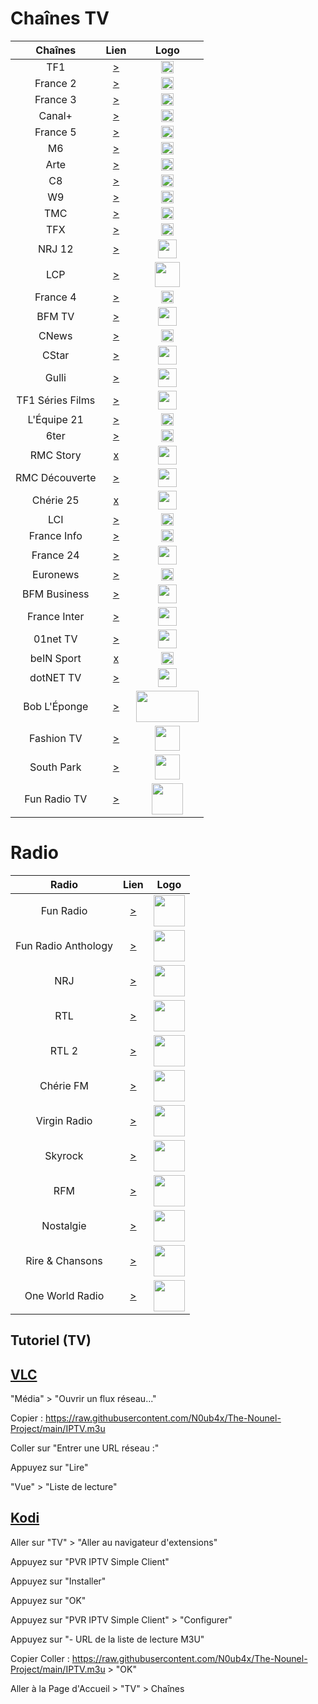 # Chaînes TV

| Chaînes           | Lien  | Logo  |
|:-----------------:|:-----:|:-----:|
| TF1        | [>](https://rotf.lol/TF1-TV) | <img height="20" src="https://i.imgur.com/e7683oF.png"/> |
| France 2   | [>](https://rotf.lol/France-2) | <img height="20" src="https://i.imgur.com/23MFY0U.png"/> |
| France 3   | [>](https://rplayer.surge.sh/?url=https://simulcast.ftven.fr/ZXhwPTE2NDgwNjE5NDF+YWNsPSUyZip+aG1hYz1hMDMxZmRkMzlkYjJmZjk4NzVlN2JhMjQ0ZDA5M2YzZTJjNzk0MDgzZTI0OGNkNDkwNGM5YmE0YzA5OWYxZmFj/simulcast/France_3/hls_fr3/France_3-avc1_2600000=10004.m3u8) | <img height="20" src="https://i.imgur.com/hxRmcTD.png"/> |
| Canal+     | [>](https://rotf.lol/Canal-Plus-TV) | <img height="20" src="https://i.imgur.com/xy7gQLJ.jpg"/> |
| France 5   | [>](https://rplayer.surge.sh/?url=https://simulcast.ftven.fr/ZXhwPTE2NDgxNzI2NTd+YWNsPSUyZip+aG1hYz00OTEwMGFkYzVhMjgzODE0NWQ0OGE1N2RiNDM2Nzg1OTA1NGFkODAzZGZlOWU3M2RhMjlkNzI0NWFiNTRkNTRh/simulcast/France_5/hls_fr5/index.m3u8?hdnea=exp=1648151657~acl=%2f*~hmac=e1928b7865954fac1bf8f1e9822eb908866f0fd2fc049ad047381c2eeb809753) | <img height="20" src="https://i.imgur.com/5da6u0l.png"/> |
| M6         | [>](https://rplayer.surge.sh/?url=https://shls-m6-france-prod-dub.shahid.net/out/v1/c8a9f6e000cd4ebaa4d2fc7d18c15988/index.m3u8) | <img height="20" src="https://i.imgur.com/Ah9CAIO.png"/> |
| Arte       | [>](https://rotf.lol/Arte-TV) | <img height="20" src="https://i.imgur.com/zYUKoXr.png"/> |
| C8         | [>](https://rotf.lol/C8-TV) | <img height="20" src="https://i.imgur.com/CmnOEtM.png"/> |
| W9         | [>](https://rplayer.surge.sh/?url=https://s7.tntendirect.com/w9/live/chunks.m3u8?nimblesessionid=11031106&wmsAuthSign=c2VydmVyX3RpbWU9My8yMy8yMDIyIDE6MTY6MDQgUE0maGFzaF92YWx1ZT03bTY4UEgxTkZZbTNwUkdXV0RaY3RRPT0mdmFsaWRtaW51dGVzPTMw) | <img height="20" src="https://i.imgur.com/e26x2wq.png"/> |
| TMC        | [>](https://rotf.lol/TMC-TV) | <img height="20" src="https://i.imgur.com/bf0scMb.png"/> |
| TFX        | [>](https://rotf.lol/TFX-TV) | <img height="20" src="https://i.imgur.com/hAnirTf.png"/> |
| NRJ 12     | [>](https://rotf.lol/NRJ-12) | <img height="30" src="https://i.imgur.com/Sz9Lh9T.png"/> |
| LCP        | [>](https://www.dailymotion.com/embed/video/xji3qy) | <img height="40" src="https://i.imgur.com/5iMBxUj.png"/> |
| France 4   | [>](https://rplayer.surge.sh/?url=https://simulcast.ftven.fr/ZXhwPTE2NDgwNjIwNDF+YWNsPSUyZip+aG1hYz1kODlhY2UxNTdiOGVjMWUzMmJlMmFjNzhiZGM2NGE1NDk1M2ZiNDA0NTRmZjk3MTBhNGFkNThhZGZkYzM4MDA1/simulcast/France_4/hls_fr4/France_4-avc1_2600000=10004.m3u8) | <img height="20" src="https://i.imgur.com/YIHoAbr.png"/> |
| BFM TV     | [>](https://rotf.lol/BFM-TV) | <img height="30" src="https://i.imgur.com/jNCPG26.png"/> |
| CNews      | [>](https://rotf.lol/CNews) | <img height="20" src="https://i.imgur.com/JUqoFSu.jpeg"/> |
| CStar      | [>](https://rotf.lol/CStar) | <img height="30" src="https://i.imgur.com/Ya8QhQe.png"/> |
| Gulli      | [>](https://rotf.lol/Gulli) | <img height="30" src="https://i.imgur.com/l85rt37.png"/> |
| TF1 Séries Films | [>](https://rplayer.surge.sh/?url=https://tsf-hls-live.tf1.fr/video/LuAyfR7GxqVx_Mt9PzkKPQ/1648165763/out/v1/a5def86fc7db4dbc9ac922f15a55d4c9/index.m3u8) | <img height="30" src="https://i.imgur.com/JPHIUnf.png"/> |
| L'Équipe 21| [>](https://www.dailymotion.com/embed/video/x2lefik) | <img height="20" src="https://i.imgur.com/p6Zl9XT.png"/> |
| 6ter       | [>](https://www.tntendirect.com/6ter-en-direct) | <img height="20" src="https://i.imgur.com/DcvJDY4.png"/> |
| RMC Story  | [x](https://raw.githubusercontent.com/N0ub4x/The-Nounel-Project/main/404.jpg) | <img height="30" src="https://i.imgur.com/jXANVZp.png"/> |
| RMC Découverte | [>](https://rotf.lol/RMC-Decouverte) | <img height="30" src="https://i.imgur.com/wzmlEBl.png"/> |
| Chérie 25  | [x](https://raw.githubusercontent.com/N0ub4x/The-Nounel-Project/main/404.jpg) | <img height="30" src="https://i.imgur.com/dI7rnz8.png"/> |
| LCI        | [>](https://rotf.lol/LCI-TV) | <img height="20" src="https://i.imgur.com/nP9YAom.png"/> |
| France Info| [>](https://rotf.lol/France-Info) | <img height="20" src="https://i.imgur.com/ri84Amq.png"/> |
| France 24  | [>](https://rotf.lol/France-24) | <img height="30" src="https://i.imgur.com/FwEeS8x.png"/> |
| Euronews   | [>](https://rotf.lol/Euronews-TV) | <img height="20" src="https://i.imgur.com/yKs1Kwz.png"/> |
| BFM Business | [>](https://rotf.lol/BFM-Business) | <img height="30" src="https://i.imgur.com/D5ZyOmn.jpg"/> |
| France Inter | [>](https://rotf.lol/France-Inter-TV) | <img height="30" src="https://i.imgur.com/smk90Wh.png"/> |
| 01net TV | [>](https://rotf.lol/01net-TV) | <img height="30" src="https://i.imgur.com/YLjp3jp.jpeg"/> |
| beIN Sport | [x](https://raw.githubusercontent.com/N0ub4x/The-Nounel-Project/main/404.jpg) | <img height="20" src="https://i.imgur.com/FOVn9J1.png"/> |
| dotNET TV  | [>](https://rotf.lol/dotNET-TV) | <img height="30" src="https://i.imgur.com/9LrXFNP.png"/> |
| Bob L'Éponge | [>](https://rotf.lol/Bob-Eponge-TV) | <img height="50" width="100" src="https://i.imgur.com/mk0fNO9.png"/> |
| Fashion TV | [>](https://rotf.lol/FTV-TV) | <img height="40" src="https://i.imgur.com/n56r7oi.jpg"/> |
| South Park | [>](https://rotf.lol/South-Park-TV) | <img height="40" src="https://i.imgur.com/aiMAjfW.png"/> |
| Fun Radio TV | [>](https://rotf.lol/FunRadioTV) | <img height="50" src="https://i.imgur.com/2O10QwT.png"/> |

# Radio

| Radio             | Lien  | Logo  |
|:-----------------:|:-----:|:-----:|
| Fun Radio        | [>](https://rotf.lol/FunRadio) | <img height="50" src="https://i.imgur.com/2O10QwT.png"/> |
| Fun Radio Anthology | [>](https://rotf.lol/FunRadioA) | <img height="50" src="https://i.imgur.com/z2GsFqa.jpg"/> |
| NRJ              | [>](https://rotf.lol/NRJRadio) | <img height="50" src="https://i.imgur.com/ZvkJH3y.png"/> |
| RTL              | [>](https://rotf.lol/RTLRadio) | <img height="50" src="https://i.imgur.com/LJD2cai.png"/> |
| RTL 2            | [>](https://rotf.lol/RTL2Radio) | <img height="50" src="https://i.imgur.com/2Dg2g1I.jpg"/> |
| Chérie FM        | [>](https://rotf.lol/CherieFM) | <img height="50" src="https://i.imgur.com/Q6uaD5O.png"/> |
| Virgin Radio     | [>](https://rotf.lol/VirginRadio) | <img height="50" src="https://i.imgur.com/ry8Q0gJ.png"/> |
| Skyrock          | [>](https://rotf.lol/Skyrock) | <img height="50" src="https://i.imgur.com/uzgWb2i.jpg"/> |
| RFM              | [>](https://rotf.lol/RFMRadio) | <img height="50" src="https://i.imgur.com/Fk2TcE3.png"/> |
| Nostalgie        | [>](https://rotf.lol/Nostalgie) | <img height="50" src="https://i.imgur.com/GebTvoi.png"/> |
| Rire & Chansons  | [>](https://rotf.lol/RireChansons) | <img height="50" src="https://i.imgur.com/S0kX1SN.png"/> |
| One World Radio  | [>](https://rotf.lol/OWRTomorrowland) | <img height="50" src="https://i.imgur.com/EPHY16D.png"/> |


Tutoriel (TV)
----------------
[VLC](https://www.microsoft.com/fr-fr/p/vlc-uwp/9nblggh4vvnh#activetab=pivot:overviewtab)
----
"Média" > "Ouvrir un flux réseau..."

Copier : https://raw.githubusercontent.com/N0ub4x/The-Nounel-Project/main/IPTV.m3u

Coller sur "Entrer une URL réseau :"

Appuyez sur "Lire"

"Vue" > "Liste de lecture"


[Kodi](https://www.microsoft.com/fr-fr/p/kodi/9nblggh4t892#activetab=pivot:overviewtab)
-----
Aller sur "TV" > "Aller au navigateur d'extensions"

Appuyez sur "PVR IPTV Simple Client"

Appuyez sur "Installer"

Appuyez sur "OK"

Appuyez sur "PVR IPTV Simple Client" > "Configurer"

Appuyez sur "- URL de la liste de lecture M3U"

Copier Coller : https://raw.githubusercontent.com/N0ub4x/The-Nounel-Project/main/IPTV.m3u > "OK"

Aller à la Page d'Accueil > "TV" > Chaînes
